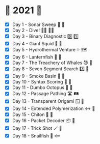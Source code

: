 # :christmas_tree: 2021 :christmas_tree:

- [x] Day 1 - Sonar Sweep :ship: :broom:
- [x] Day 2 - Dive! :swimming_man: :swimming_woman:
- [x] Day 3 - Binary Diagnostic :zero: :one:
- [x] Day 4 - Giant Squid :squid: :squid:
- [x] Day 5 - Hydrothermal Venture :sweat_drops: :world_map:
- [x] Day 6 - Lanternfish :lantern: :tropical_fish:
- [x] Day 7 - The Treachery of Whales :smiling_imp: :whale:
- [x] Day 8 - Seven Segment Search :seven: :mag_right:
- [x] Day 9 - Smoke Basin :volcano: :bath:
- [x] Day 10 - Syntax Scoring :symbols: :musical_score:
- [x] Day 11 - Dumbo Octopus :elephant: :octopus:
- [x] Day 12 - Passage Pathing :motorway: :railway_track:
- [x] Day 13 - Transparent Origami :window: :page_with_curl:
- [x] Day 14 - Extended Polymerization :left_right_arrow: :dna:
- [x] Day 15 - Chiton :shell: :shell:
- [x] Day 16 - Packet Decoder :package: :jigsaw:
- [x] Day 17 - Trick Shot :magic_wand: :dart:
- [x] Day 18 - Snailfish :snail: :fish: